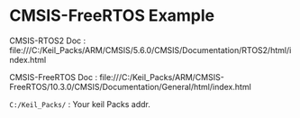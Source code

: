 # CMSIS-FreeRTOS Example

CMSIS-RTOS2 Doc : file:///C:/Keil_Packs/ARM/CMSIS/5.6.0/CMSIS/Documentation/RTOS2/html/index.html

CMSIS-FreeRTOS Doc : file:///C:/Keil_Packs/ARM/CMSIS-FreeRTOS/10.3.0/CMSIS/Documentation/General/html/index.html

` C:/Keil_Packs/ ` : Your keil Packs addr. 

